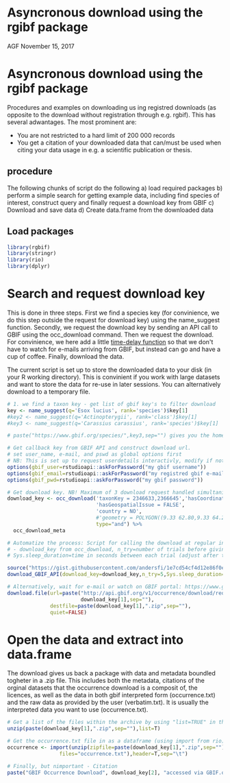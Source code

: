 Asyncronous download using the rgibf package
================
AGF
November 15, 2017

Asyncronous download using the rgibf package
============================================

Procedures and examples on downloading us ing registred downloads (as opposite to the download without registration through e.g. rgbif). This has several adwantages. The most prominent are:

-   You are not restricted to a hard limit of 200 000 records
-   You get a citation of your downloaded data that can/must be used when citing your data usage in e.g. a scientific publication or thesis.

procedure
---------

The following chunks of script do the following a) load required packages b) perform a simple search for getting example data, including find species of interest, construct query and finally request a download key from GBIF c) Download and save data d) Create data.frame from the downloaded data

Load packages
-------------

``` r
library(rgbif)
library(stringr)
library(rio)
library(dplyr)
```

Search and request download key
===============================

This is done in three steps. First we find a species key (for convinience, we do this step outside the request for download key) using the name\_suggest function. Secondly, we request the download key by sending an API call to GBIF using the occ\_download command. Then we request the download. For convinience, we here add a little [time-delay function](https://gist.githubusercontent.com/andersfi/1e7cd54cf4d12e86f0ecc66effd86129/raw/0d40d1971427aecd0c469c062c0693320392435b/download_from_GBIF_key) so that we don't have to watch for e-mails arriving from GBIF, but instead can go and have a cup of coffee. Finally, download the data.

The current script is set up to store the downloaded data to your disk (in your R working directory). This is convinient if you work with large datasets and want to store the data for re-use in later sessions. You can alternatively download to a temporary file.

``` r
# 1. we find a taxon key - get list of gbif key's to filter download
key <- name_suggest(q='Esox lucius', rank='species')$key[1] 
#key2 <- name_suggest(q='Actinopterygii', rank='class')$key[1] 
#key3 <- name_suggest(q='Carassius carassius', rank='species')$key[1]

# paste("https://www.gbif.org/species/",key3,sep="") gives you the homepage of the species

# Get callback key from GBIF API and construct download url. 
# set user_name, e-mail, and pswd as global options first
# NB: This is set up to request userdetails interactivly, modify if not running through rstudio
options(gbif_user=rstudioapi::askForPassword("my gbif username"))
options(gbif_email=rstudioapi::askForPassword("my registred gbif e-mail"))
options(gbif_pwd=rstudioapi::askForPassword("my gbif password"))

# Get download key. NB! Maximum of 3 download request handled simultaniusly
download_key <- occ_download('taxonKey = 2346633,2366645','hasCoordinate = TRUE',
                             'hasGeospatialIssue = FALSE',
                             'country = NO',
                             #'geometry = POLYGON((9.33 62.80,9.33 64.20,12.13,64.20,12.13,62.80,9.33 62.80))',
                             type="and") %>% 
  occ_download_meta

# Automatize the process: Script for calling the download at regular interval
# - download_key from occ_download, n_try=number of trials before giving up, 
# Sys.sleep_duration=time in seconds between each trial (adjust after the expected size of the download). This function will download the data as a .zip file to the working directory of R. 

source("https://gist.githubusercontent.com/andersfi/1e7cd54cf4d12e86f0ecc66effd86129/raw/0d40d1971427aecd0c469c062c0693320392435b/download_from_GBIF_key")
download_GBIF_API(download_key=download_key,n_try=5,Sys.sleep_duration=15)

# Alternatively, wait for e-mail or watch on GBIF portal: https://www.gbif.org/user/download # The download key will be shown as lasts part of the url e.g. https://www.gbif.org/occurrence/download/0003580-171002173027117
download.file(url=paste("http://api.gbif.org/v1/occurrence/download/request/",
                        download_key[1],sep=""),
              destfile=paste(download_key[1],".zip",sep=""),
              quiet=FALSE)
```

Open the data and extract into data.frame
=========================================

The download gives us back a package with data and metadata boundled togheter in a .zip file. This includes both the metadata, citations of the orginal datasets that the occurrence download is a composit of, the licences, as well as the data in both gbif interpreted form (occurrence.txt) and the raw data as provided by the user (verbatim.txt). It is usually the interpreted data you want to use (occurrence.txt).

``` r
# Get a list of the files within the archive by using "list=TRUE" in the unzip function.
unzip(paste(download_key[1],".zip",sep=""),list=T)

# Get the occurrence.txt file in as a dataframe (using import from rio)
occurrence <- import(unzip(zipfile=paste(download_key[1],".zip",sep=""),
                 files="occurrence.txt"),header=T,sep="\t")

# Finally, but nimportant - Citation 
paste("GBIF Occurrence Download", download_key[2], "accessed via GBIF.org on", Sys.Date())
```
